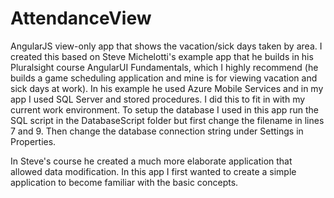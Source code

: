 # AttendanceView

AngularJS view-only app that shows the vacation/sick days taken by area.  I created this based on Steve Michelotti's example app
that he builds in his Pluralsight course AngularUI Fundamentals, which I highly recommend (he builds a game scheduling application and mine is for viewing vacation and sick days at work).  In his example he used Azure Mobile Services 
and in my app I used SQL Server and stored procedures.  I did this to fit in with my current work environment.  To setup the 
database I used in this app run the SQL script in the DatabaseScript folder but first change the filename in lines 7 and 9.  Then 
change the database connection string under Settings in Properties.

In Steve's course he created a much more elaborate application that allowed data modification.  In this app I first wanted to create a 
simple application to become familiar with the basic concepts.
